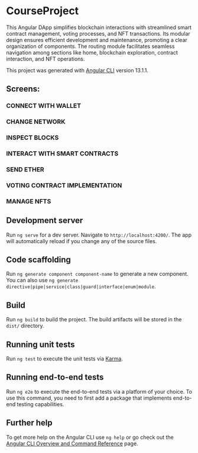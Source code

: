 # CourseProject

This Angular DApp simplifies blockchain interactions with streamlined smart contract management, voting processes, and NFT transactions. Its modular design ensures efficient development and maintenance, promoting a clear organization of components. The routing module facilitates seamless navigation among sections like home, blockchain exploration, contract interaction, and NFT operations.

This project was generated with [Angular CLI](https://github.com/angular/angular-cli) version 13.1.1.

## Screens:

### CONNECT WITH WALLET


### CHANGE NETWORK


### INSPECT BLOCKS


### INTERACT WITH SMART CONTRACTS



### SEND ETHER



### VOTING CONTRACT IMPLEMENTATION


### MANAGE NFTS



## Development server

Run `ng serve` for a dev server. Navigate to `http://localhost:4200/`. The app will automatically reload if you change any of the source files.

## Code scaffolding

Run `ng generate component component-name` to generate a new component. You can also use `ng generate directive|pipe|service|class|guard|interface|enum|module`.

## Build

Run `ng build` to build the project. The build artifacts will be stored in the `dist/` directory.

## Running unit tests

Run `ng test` to execute the unit tests via [Karma](https://karma-runner.github.io).

## Running end-to-end tests

Run `ng e2e` to execute the end-to-end tests via a platform of your choice. To use this command, you need to first add a package that implements end-to-end testing capabilities.

## Further help

To get more help on the Angular CLI use `ng help` or go check out the [Angular CLI Overview and Command Reference](https://angular.io/cli) page.
